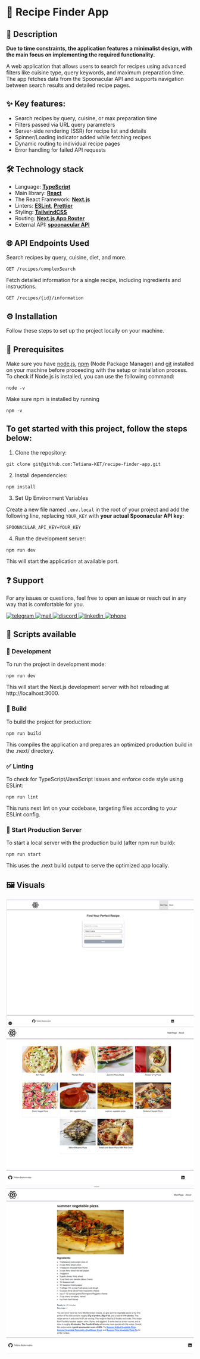 # 🥗 Recipe Finder App

## 📝 Description

**Due to time constraints, the application features a minimalist design, with the main focus on implementing the required functionality.**

A web application that allows users to search for recipes using advanced filters like cuisine type, query keywords, and maximum preparation time. The app fetches data from the Spoonacular API and supports navigation between search results and detailed recipe pages.

## ✨ Key features:

- Search recipes by query, cuisine, or max preparation time
- Filters passed via URL query parameters
- Server-side rendering (SSR) for recipe list and details
- Spinner/Loading indicator added while fetching recipes
- Dynamic routing to individual recipe pages
- Error handling for failed API requests

## 🛠 Technology stack

- Language: [**TypeScript**](https://www.typescriptlang.org/)
- Main library: [**React**](https://react.dev/)
- The React Framework: [**Next.js**](https://nextjs.org/)
- Linters: [**ESLint**](https://eslint.org/), [**Prettier**](https://prettier.io/)
- Styling: [**TailwindCSS**](https://tailwindcss.com/)
- Routing: [**Next.js App Router**](https://nextjs.org/docs/app/building-your-application/routing)
- External API: [**spoonacular API**](https://spoonacular.com/food-api)

## 🌐 API Endpoints Used

Search recipes by query, cuisine, diet, and more.

```
GET /recipes/complexSearch
```

Fetch detailed information for a single recipe, including ingredients and instructions.

```
GET /recipes/{id}/information
```

## ⚙️ Installation

Follow these steps to set up the project locally on your machine.

## 🔑 Prerequisites

Make sure you have [node.js](https://nodejs.org/en), [npm](https://www.npmjs.com/) (Node Package Manager) and [git](https://git-scm.com/) installed on your machine before proceeding with the setup or installation process.
To check if Node.js is installed, you can use the following command:

```
node -v
```

Make sure npm is installed by running

```
npm -v
```

## To get started with this project, follow the steps below:

1. Clone the repository:

```
git clone git@github.com:Tetiana-KET/recipe-finder-app.git
```

2. Install dependencies:

```
npm install
```

3. Set Up Environment Variables

Create a new file named `.env.local` in the root of your project and add the following line, replacing `YOUR_KEY` with **your actual Spoonacular API key**:

```
SPOONACULAR_API_KEY=YOUR_KEY
```

4. Run the development server:

```
npm run dev
```

This will start the application at available port.

## ❓ Support

For any issues or questions, feel free to open an issue or reach out in any way that is comfortable for you.

<div id="badges">
 <a href="https://t.me/Tatiana_1000_Dribnyz" target="_blank">
  <img src="https://img.shields.io/badge/Telegram-2CA5E0?style=for-the-badge&logo=telegram&logoColor=white" alt="telegram"/>
 </a>
 <a href="mailto:belangelphone@gmail.com" target="_blank">
  <img src="https://img.shields.io/badge/Gmail-D14836?style=for-the-badge&logo=gmail&logoColor=white" alt="mail"/>
 </a>
 <a href="https://discordapp.com/users/674720964143218723" target="_blank">
  <img src="https://img.shields.io/badge/Discord-%235865F2.svg?style=for-the-badge&logo=discord&logoColor=white" alt="discord"/>
 </a>
 <a href="https://www.linkedin.com/in/tatiana-ket/" target="_blank">
  <img src="https://img.shields.io/badge/linkedin-%230077B5.svg?style=for-the-badge&logo=linkedin&logoColor=white" alt="linkedin"/>
 </a>
 <a href="tel:+380507368706" target="_blank">
    <img src="https://img.shields.io/badge/Phone-%2300B0D8.svg?style=for-the-badge&logo=phone&logoColor=white" alt="phone"/>
  </a>
</div>

## 📜 Scripts available

### 🚀 Development

To run the project in development mode:

```
npm run dev
```

This will start the Next.js development server with hot reloading at http://localhost:3000.

### 🧱 Build

To build the project for production:

```
npm run build
```

This compiles the application and prepares an optimized production build in the .next/ directory.

### ✅ Linting

To check for TypeScript/JavaScript issues and enforce code style using ESLint:

```
npm run lint
```

This runs next lint on your codebase, targeting files according to your ESLint config.

### 🔧 Start Production Server

To start a local server with the production build (after npm run build):

```
npm run start
```

This uses the .next build output to serve the optimized app locally.

## 🖼️ Visuals

![alt text](image.png)
![alt text](image-1.png)
![alt text](image-2.png)
